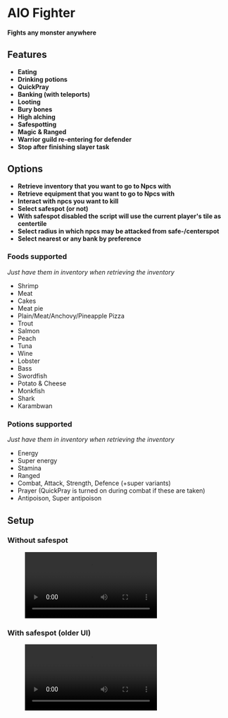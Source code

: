 # AIO Fighter

**Fights any monster anywhere**

## Features

- **Eating**
- **Drinking potions**
- **QuickPray**
- **Banking (with teleports)**
- **Looting**
- **Bury bones**
- **High alching**
- **Safespotting**
- **Magic & Ranged**
- **Warrior guild re-entering for defender**
- **Stop after finishing slayer task**

## Options

- **Retrieve inventory that you want to go to Npcs with**
- **Retrieve equipment that you want to go to Npcs with**
- **Interact with npcs you want to kill**
- **Select safespot (or not)**
- **With safespot disabled the script will use the current player's tile as centertile**
- **Select radius in which npcs may be attacked from safe-/centerspot**
- **Select nearest or any bank by preference**

### Foods supported

*Just have them in inventory when retrieving the inventory*

- Shrimp
- Meat
- Cakes
- Meat pie
- Plain/Meat/Anchovy/Pineapple Pizza
- Trout
- Salmon
- Peach
- Tuna
- Wine
- Lobster
- Bass
- Swordfish
- Potato & Cheese
- Monkfish
- Shark
- Karambwan

### Potions supported

*Just have them in inventory when retrieving the inventory*

- Energy
- Super energy
- Stamina
- Ranged
- Combat, Attack, Strength, Defence (+super variants)
- Prayer (QuickPray is turned on during combat if these are taken)
- Antipoison, Super antipoison

## Setup

### Without safespot

<figure class="video_container">
  <video controls>
    <source src="https://cloud.krulvis.space/s/jEGd43y5RyfyKd3/download/krul_Fighter_setup.mp4" type="video/mp4">
  </video>
</figure>

### With safespot (older UI)

<figure class="video_container">
  <video controls>
    <source src="https://cloud.krulvis.space/s/R9MMakdep63rr7x/download/setup_blue_drags_example.mp4" type="video/mp4">
  </video>
</figure>

  
